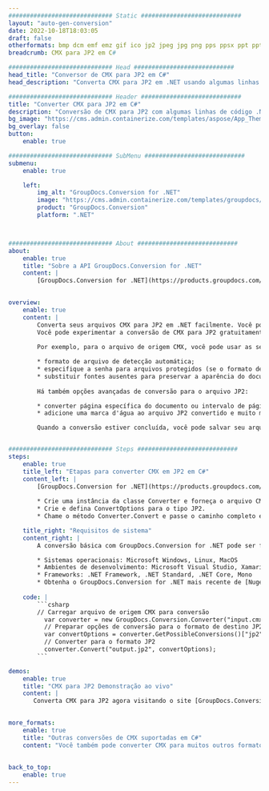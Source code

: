 ```yaml
---
############################# Static ############################
layout: "auto-gen-conversion"
date: 2022-10-18T18:03:05
draft: false
otherformats: bmp dcm emf emz gif ico jp2 jpeg jpg png pps ppsx ppt pptx psb psd svg svgz tga tif tiff webp wmf wmz
breadcrumb: CMX para JP2 em C#

############################# Head ############################
head_title: "Conversor de CMX para JP2 em C#"
head_description: "Converta CMX para JP2 em .NET usando algumas linhas de código. Use a API de conversão de documentos do GroupDocs para converter mais de 160 formatos de arquivo."

############################# Header ############################
title: "Converter CMX para JP2 em C#"
description: "Conversão de CMX para JP2 com algumas linhas de código .NET"
bg_image: "https://cms.admin.containerize.com/templates/aspose/App_Themes/V3/images/bg/header1.png"
bg_overlay: false
button:
    enable: true

############################# SubMenu ############################
submenu:
    enable: true

    left:
        img_alt: "GroupDocs.Conversion for .NET"
        image: "https://cms.admin.containerize.com/templates/groupdocs/images/product-logos/90x90-noborder/groupdocs-conversion-net.png"
        product: "GroupDocs.Conversion"
        platform: ".NET"



############################# About ############################
about:
    enable: true
    title: "Sobre a API GroupDocs.Conversion for .NET"
    content: |
        [GroupDocs.Conversion for .NET](https://products.groupdocs.com/conversion/net/) pode ser usado para converter Microsoft Word, Excel, PowerPoint, PDF, Visio e outros formatos. GroupDocs.Conversion é uma API independente que é adequada para sistemas internos e de back-end onde é necessário alto desempenho. Não depende de nenhum software como Microsoft ou Open Office.
    

overview:
    enable: true
    content: |
        Converta seus arquivos CMX para JP2 em .NET facilmente. Você pode usar apenas algumas linhas de código C# em qualquer plataforma de sua escolha, como - Windows, Linux, macOS.
        Você pode experimentar a conversão de CMX para JP2 gratuitamente e avaliar a qualidade dos resultados da conversão. Juntamente com cenários de conversão de arquivo simples, você pode tentar opções mais avançadas para carregar o arquivo de origem CMX e para salvar o resultado de saída JP2. 
        
        Por exemplo, para o arquivo de origem CMX, você pode usar as seguintes opções de carregamento:

        * formato de arquivo de detecção automática;
        * especifique a senha para arquivos protegidos (se o formato de arquivo suportar);
        * substituir fontes ausentes para preservar a aparência do documento.
        
        Há também opções avançadas de conversão para o arquivo JP2:

        * converter página específica do documento ou intervalo de páginas;
        * adicione uma marca d'água ao arquivo JP2 convertido e muito mais.

        Quando a conversão estiver concluída, você pode salvar seu arquivo JP2 no caminho do arquivo local ou em qualquer armazenamento de terceiros, como FTP, Amazon S3, Google Drive, Dropbox etc. Observe - para converter CMX para {{ TO}} não há necessidade de nenhum software adicional instalado - como MS Office, Open Office, Adobe Acrobat Reader etc.


############################# Steps ############################
steps:
    enable: true
    title_left: "Etapas para converter CMX em JP2 em C#"
    content_left: |
        [GroupDocs.Conversion for .NET](https://products.groupdocs.com/conversion/net/) torna mais fácil para os desenvolvedores converter um arquivo CMX para JP2 com algumas linhas de código.
        
        * Crie uma instância da classe Converter e forneça o arquivo CMX com o caminho completo
        * Crie e defina ConvertOptions para o tipo JP2.
        * Chame o método Converter.Convert e passe o caminho completo e o formato (JP2) como parâmetro

    title_right: "Requisitos de sistema"
    content_right: |
        A conversão básica com GroupDocs.Conversion for .NET pode ser feita em apenas algumas etapas simples. Nossas APIs são suportadas em todas as principais plataformas e sistemas operacionais. Antes de executar o código abaixo, certifique-se de ter os seguintes pré-requisitos instalados em seu sistema.

        * Sistemas operacionais: Microsoft Windows, Linux, MacOS
        * Ambientes de desenvolvimento: Microsoft Visual Studio, Xamarin, MonoDevelop
        * Frameworks: .NET Framework, .NET Standard, .NET Core, Mono
        * Obtenha o GroupDocs.Conversion for .NET mais recente de [Nuget](https://www.nuget.org/packages/groupdocs.conversion)
         
    code: |
        ```csharp    
        // Carregar arquivo de origem CMX para conversão
          var converter = new GroupDocs.Conversion.Converter("input.cmx");
          // Preparar opções de conversão para o formato de destino JP2
          var convertOptions = converter.GetPossibleConversions()["jp2"].ConvertOptions;
          // Converter para o formato JP2
          converter.Convert("output.jp2", convertOptions);
        ```

demos:
    enable: true
    title: "CMX para JP2 Demonstração ao vivo"
    content: |
       Converta CMX para JP2 agora visitando o site [GroupDocs.Conversion App](https://products.groupdocs.app/conversion/family). A demonstração online tem as seguintes vantagens
          

more_formats:
    enable: true
    title: "Outras conversões de CMX suportadas em C#"
    content: "Você também pode converter CMX para muitos outros formatos de arquivo. Por favor, veja a lista abaixo."
       
       
back_to_top:
    enable: true
---
```

